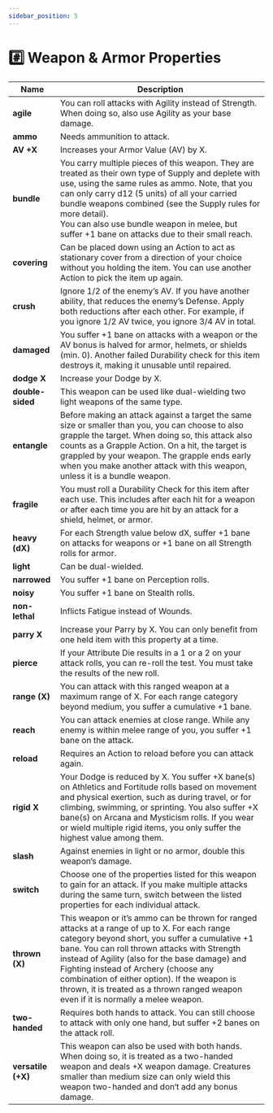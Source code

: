 ```yaml
---
sidebar_position: 5
---
```


# #️⃣ Weapon & Armor Properties

 **Name** | **Description** 
---|---
 **agile** | You can roll attacks with Agility instead of Strength. When doing so, also use Agility as your base damage. 
 **ammo** | Needs ammunition to attack. 
 **AV +X** | Increases your Armor Value (AV) by X. 
 **bundle** | You carry multiple pieces of this weapon. They are treated as their own type of Supply and deplete with use, using the same rules as ammo. Note, that you can only carry d12 (5 units) of all your carried bundle weapons combined (see the Supply rules for more detail).<br />You can also use bundle weapon in melee, but suffer +1 bane on attacks due to their small reach. 
 **covering** | Can be placed down using an Action to act as stationary cover from a direction of your choice without you holding the item. You can use another Action to pick the item up again.  
 **crush** | Ignore 1/2 of the enemy’s AV. If you have another ability, that reduces the enemy’s Defense. Apply both reductions after each other. For example, if you ignore 1/2 AV twice, you ignore 3/4 AV in total. 
 **damaged** | You suffer +1 bane on attacks with a weapon or the AV bonus is halved for armor, helmets, or shields (min. 0). Another failed Durability check for this item destroys it, making it unusable until repaired. 
 **dodge X** | Increase your Dodge by X. 
 **double-sided** | This weapon can be used like dual-wielding two light weapons of the same type. 
 **entangle** | Before making an attack against a target the same size or smaller than you, you can choose to also grapple the target. When doing so, this attack also counts as a Grapple Action. On a hit, the target is grappled by your weapon. The grapple ends early when you make another attack with this weapon, unless it is a bundle weapon. 
 **fragile** | You must roll a Durability Check for this item after each use. This includes after each hit for a weapon or after each time you are hit by an attack for a shield, helmet, or armor.  
 **heavy (dX)** | For each Strength value below dX, suffer +1 bane on attacks for weapons or +1 bane on all Strength rolls for armor. 
 **light** | Can be dual-wielded. 
 **narrowed** | You suffer +1 bane on Perception rolls. 
 **noisy** | You suffer +1 bane on Stealth rolls. 
 **non-lethal** | Inflicts Fatigue instead of Wounds. 
 **parry X** | Increase your Parry by X. You can only benefit from one held item with this property at a time. 
 **pierce** | If your Attribute Die results in a 1 or a 2 on your attack rolls, you can re-roll the test. You must take the results of the new roll.  
 **range (X)** | You can attack with this ranged weapon at a maximum range of X. For each range category beyond medium, you suffer a cumulative +1 bane. 
 **reach** | You can attack enemies at close range. While any enemy is within melee range of you, you suffer +1 bane on the attack. 
 **reload** | Requires an Action to reload before you can attack again. 
 **rigid X** | Your Dodge is reduced by X. You suffer +X bane(s) on Athletics and Fortitude rolls based on movement and physical exertion, such as during travel, or for climbing, swimming, or sprinting. You also suffer +X bane(s) on Arcana and Mysticism rolls. If you wear or wield multiple rigid items, you only suffer the highest value among them.  
 **slash** | Against enemies in light or no armor, double this weapon’s damage. 
 **switch** | Choose one of the properties listed for this weapon to gain for an attack. If you make multiple attacks during the same turn, switch between the listed properties for each individual attack. 
 **thrown (X)** | This weapon or it’s ammo can be thrown for ranged attacks at a range of up to X. For each range category beyond short, you suffer a cumulative +1 bane. You can roll thrown attacks with Strength instead of Agility (also for the base damage) and Fighting instead of Archery (choose any combination of either option). If the weapon is thrown, it is treated as a thrown ranged weapon even if it is normally a melee weapon. 
 **two-handed** | Requires both hands to attack. You can still choose to attack with only one hand, but suffer +2 banes on the attack roll. 
 **versatile (+X)** | This weapon can also be used with both hands. When doing so, it is treated as a two-handed weapon and deals +X weapon damage. Creatures smaller than medium size can only wield this weapon two-handed and don‘t add any bonus damage. 
